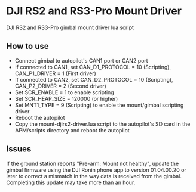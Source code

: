 # DJI RS2 and RS3-Pro Mount Driver

DJI RS2 and RS3-Pro gimbal mount driver lua script

## How to use

- Connect gimbal to autopilot's CAN1 port or CAN2 port
- If connected to CAN1, set CAN_D1_PROTOCOL = 10 (Scripting), CAN_P1_DRIVER = 1 (First driver)
- If connected to CAN2, set CAN_D2_PROTOCOL = 10 (Scripting), CAN_P2_DRIVER = 2 (Second driver)
- Set SCR_ENABLE = 1 to enable scripting
- Set SCR_HEAP_SIZE = 120000 (or higher)
- Set MNT1_TYPE = 9 (Scripting) to enable the mount/gimbal scripting driver
- Reboot the autopilot
- Copy the mount-djirs2-driver.lua script to the autopilot's SD card in the APM/scripts directory and reboot the autopilot

## Issues

If the ground station reports "Pre-arm: Mount not healthy", update the 
gimbal firmware using the DJI Ronin phone app to version 01.04.00.20 or 
later to correct a mismatch in the way data is received from the gimbal. 
Completing this update may take more than an hour.
